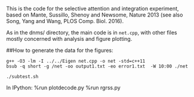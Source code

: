 This is the code for the selective attention and integration experiment, based on Mante,
Sussillo, Shenoy and Newsome, Nature 2013 (see also Song, Yang and Wang, PLOS Comp. Biol.
2016).

As in the dnms/ directory, the main code is in `net.cpp`, with other files mostly concerned with analysis and figure plotting.

##How to generate the data for the figures:

    g++ -O3 -lm -I ../../Eigen net.cpp -o net -std=c++11
    bsub -q short -g /net -oo output1.txt -eo error1.txt  -W 10:00 ./net 

    ./subtest.sh

In IPython:
    %run plotdecode.py
    %run rgrss.py

